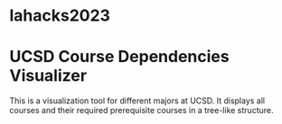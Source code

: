 # lahacks2023
# UCSD Course Dependencies Visualizer
This is a visualization tool for different majors at UCSD. It displays all
courses and their required prerequisite courses in a tree-like structure.